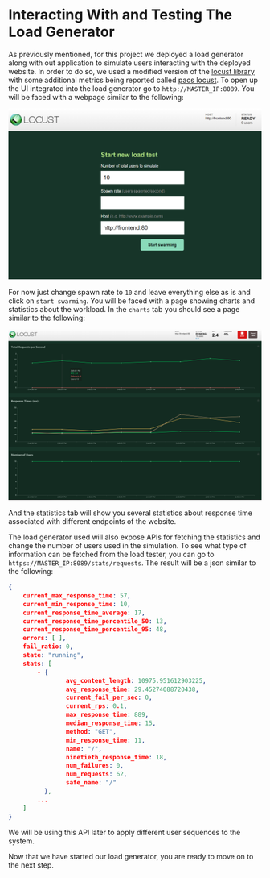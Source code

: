 # Interacting With and Testing The Load Generator

As previously mentioned, for this project we deployed a load generator
along with out application to simulate users interacting with the deployed
website. In order to do so, we used a modified version of the [locust library](https://locust.io/)
with some additional metrics being reported called [pacs locust](https://github.com/pacslab/pacs_locust). To open up the UI integrated into the load generator go to
`http://MASTER_IP:8089`. You will be faced with a webpage similar to the
following:

[![Screenshot of load generator](./img/locust-01.png)](./img/locust-01.png)

For now just change spawn rate to `10` and leave everything else as is and
click on `start swarming`. You will be faced with a page showing charts and
statistics about the workload. In the `charts` tab you should see a page similar
to the following:

[![Screenshot of load generator](./img/locust-02.png)](./img/locust-02.png)

And the statistics tab will show you several statistics about response time
associated with different endpoints of the website.

The load generator used will also expose APIs for fetching the statistics and
change the number of users used in the simulation. To see what type of information
can be fetched from the load tester, you can go to `https://MASTER_IP:8089/stats/requests`.
The result will be a json similar to the following:

```json
{
    current_max_response_time: 57,
    current_min_response_time: 10,
    current_response_time_average: 17,
    current_response_time_percentile_50: 13,
    current_response_time_percentile_95: 48,
    errors: [ ],
    fail_ratio: 0,
    state: "running",
    stats: [
        - {
                avg_content_length: 10975.951612903225,
                avg_response_time: 29.45274088720438,
                current_fail_per_sec: 0,
                current_rps: 0.1,
                max_response_time: 889,
                median_response_time: 15,
                method: "GET",
                min_response_time: 11,
                name: "/",
                ninetieth_response_time: 18,
                num_failures: 0,
                num_requests: 62,
                safe_name: "/"
          },
        ...
    ]
}
```

We will be using this API later to apply different user sequences to the system.

Now that we have started our load generator, you are ready to move on to the next step.
